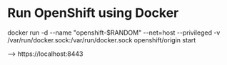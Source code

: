# Run OpenShift using Docker

docker run -d --name "openshift-$RANDOM" --net=host --privileged -v /var/run/docker.sock:/var/run/docker.sock openshift/origin start

--> https://localhost:8443
